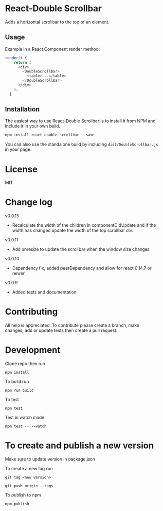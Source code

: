 React-Double Scrollbar
======================
Adds a horizontal scrollbar to the top of an element.

## Usage
Example in a React.Component render method:

```javascript
render() {
    return (
      <div>
        <DoubleScrollbar>
          <table>...</table>
        </DoubleScrollbar>
      </div>
    );
  }
```

## Installation

The easiest way to use React-Double Scrollbar is to install it from NPM and include it in your own build.

```javascript
npm install react-double-scrollbar --save
```

You can also use the standalone build by including `dist/DoubleScrollbar.js` in your page.

# License

MIT

# Change log
v0.0.15
- Recalculate the width of the children in componentDidUpdate and if the width has changed update the width of the top scrollbar div.

v0.0.11
- Add onresize to update the scrollbar when the window size changes

v0.0.10
- Dependency fix, added peerDependency and allow for react 0.14.7 or newer

v0.0.9
- Added tests and documentation

# Contributing

All help is appreciated. To contribute please create a branch, make changes, add or update tests then create a pull request.

# Development

Clone repo then run

`npm install`

To build run

`npm run build`

To test

`npm test`

Test in watch mode

`npm test -- --watch`

# To create and publish a new version

Make sure to update version in package.json

To create a new tag run

`git tag <new version>`

`git push origin --tags`

To publish to npm

`npm publish`
